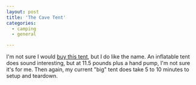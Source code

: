 ```yaml
---
layout: post
title: 'The Cave Tent'
categories:
  - camping
  - general

---
```


I'm not sure I would <a href="http://uncrate.com/stuff/the-cave-tent/">buy this tent</a>, but I do like the name. An inflatable tent does sound interesting, but at 11.5 pounds plus a hand pump, I'm not sure it's for me. Then again, my current "big" tent does take 5 to 10 minutes to setup and teardown.
